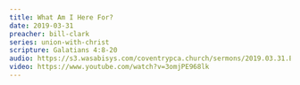 ```yaml
---
title: What Am I Here For?
date: 2019-03-31
preacher: bill-clark
series: union-with-christ
scripture: Galatians 4:8-20
audio: https://s3.wasabisys.com/coventrypca.church/sermons/2019.03.31.E Union with Christ, Pt 5 - J. William Clark - 441915526840.mp3
video: https://www.youtube.com/watch?v=3omjPE968lk
---
```

